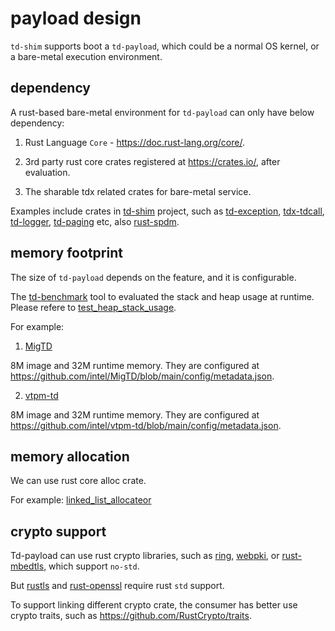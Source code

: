 # payload design

`td-shim` supports boot a `td-payload`, which could be a normal OS kernel, or a bare-metal execution environment.

## dependency

A rust-based bare-metal environment for `td-payload` can only have below dependency:

1)	Rust Language `Core` - https://doc.rust-lang.org/core/.

2) 3rd party rust core crates registered at https://crates.io/, after evaluation.

3)	The sharable tdx related crates for bare-metal service.

Examples include crates in [td-shim](https://github.com/confidential-containers/td-shim) project, such as [td-exception](https://github.com/confidential-containers/td-shim/tree/main/td-exception), [tdx-tdcall](https://github.com/confidential-containers/td-shim/tree/main/tdx-tdcall), [td-logger](https://github.com/confidential-containers/td-shim/tree/main/td-logger), [td-paging](https://github.com/confidential-containers/td-shim/tree/main/td-paging) etc, also [rust-spdm](https://github.com/intel/rust-spdm).

## memory footprint

The size of `td-payload` depends on the feature, and it is configurable.

The [td-benchmark](https://github.com/confidential-containers/td-shim/tree/main/devtools/td-benchmark) tool to evaluated the stack and heap usage at runtime. Please refere to [test_heap_stack_usage](https://github.com/confidential-containers/td-shim/blob/main/doc/test_heap_stack_usage.md).

For example:
1) [MigTD](https://github.com/intel/MigTD)

8M image and 32M runtime memory. They are configured at https://github.com/intel/MigTD/blob/main/config/metadata.json.

2) [vtpm-td](https://github.com/intel/vtpm-td)

8M image and 32M runtime memory. They are configured at https://github.com/intel/vtpm-td/blob/main/config/metadata.json.

## memory allocation

We can use rust core alloc crate.

For example: [linked_list_allocateor](https://github.com/rust-osdev/linked-list-allocator)

## crypto support

Td-payload can use rust crypto libraries, such as [ring](https://github.com/briansmith/ring), [webpki](https://github.com/briansmith/webpki), or [rust-mbedtls](https://github.com/fortanix/rust-mbedtls), which support `no-std`.

But [rustls](https://github.com/rustls/rustls) and [rust-openssl](https://github.com/sfackler/rust-openssl) require rust `std` support.

To support linking different crypto crate, the consumer has better use crypto traits, such as https://github.com/RustCrypto/traits.

